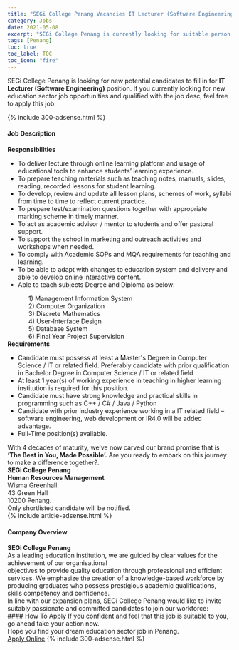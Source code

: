 ```yaml
---
title: "SEGi College Penang Vacancies IT Lecturer (Software Engineering)" 
category: Jobs 
date: 2021-05-08 
excerpt: "SEGi College Penang is currently looking for suitable person to fill in the IT Lecturer (Software Engineering) which positioned at Penang" 
tags: [Penang] 
toc: true 
toc_label: TOC 
toc_icon: "fire" 
--- 
```


<p>SEGi College Penang is looking for new potential candidates to fill in for <b>IT Lecturer (Software Engineering)</b> position. If you currently looking for new education sector job opportunities and qualified with the job desc, feel free to apply this job.
</p>{% include 300-adsense.html %} 
<div><div><h4>Job Description</h4></div><div><div><span><div><div><strong>Responsibilities</strong></div><ul><li>To deliver lecture through online learning platform and usage of educational tools to enhance students&#8217; learning experience.</li><li>To prepare teaching materials such as teaching notes, manuals, slides, reading, recorded lessons for student learning.</li><li>To develop, review and update all lesson plans, schemes of work, syllabi from time to time to reflect current practice.</li><li>To prepare test/examination questions together with appropriate marking scheme in timely manner.</li><li>To act as academic advisor / mentor to students and offer pastoral support.</li><li>To support the school in marketing and outreach activities and workshops when needed.</li><li>To comply with Academic SOPs and MQA requirements for teaching and learning.</li><li>To be able to adapt with changes to education system and delivery and able to develop online interactive content.</li><li>Able to teach subjects Degree and Diploma as below:</li></ul><div>&#160; &#160; &#160; &#160; &#160; &#160; 1) Management Information System<br>&#160; &#160; &#160; &#160; &#160; &#160; 2) Computer Organization<br>&#160; &#160; &#160; &#160; &#160; &#160; 3) Discrete Mathematics<br>&#160; &#160; &#160; &#160; &#160; &#160; 4) User-Interface Design<br>&#160; &#160; &#160; &#160; &#160; &#160; 5) Database System<br>&#160; &#160; &#160; &#160; &#160; &#160; 6) Final Year Project Supervision</div><div><strong>Requirements</strong></div><ul><li>Candidate must possess at least a Master's Degree in Computer Science / IT or related field. Preferably candidate with prior qualification in Bachelor Degree in Computer Science / IT or related field</li><li>At least 1 year(s) of working experience in teaching in higher learning institution is required for this position.</li><li>Candidate must have strong knowledge and practical skills in programming such as C++ / C# / Java / Python</li><li>Candidate with prior industry experience working in a IT related field &#8211; software engineering, web development or IR4.0 will be added advantage.</li><li>Full-Time position(s) available.</li></ul><div><div>With 4 decades of maturity, we&#8217;ve now carved our brand promise that is <strong>&#8216;The Best in You, Made Possible&#8217;.</strong> Are you ready to embark on this journey to make a difference together?.</div><div><strong>SEGi College Penang<br>Human Resources Management</strong><br>Wisma Greenhall<br>43 Green Hall<br>10200 Penang.</div>Only shortlisted candidate will be notified.</div></div></span></div></div></div> 
{% include article-adsense.html %} 
<div><div><h4>Company Overview</h4></div><div><div><span><div><div>
<div>
<strong>SEGi College Penang </strong></div>
<div>
		As a leading education institution, we are guided by clear values for the achievement of our organisational</div>
<div>
		objectives to provide quality education through professional and efficient services. We emphasize the creation of a knowledge-based workforce by producing graduates who possess prestigious academic qualifications, skills competency and confidence.</div>
<div>
		In line with our expansion plans, SEGi College Penang would like to invite suitably passionate and committed candidates to join our workforce:</div>
</div></div></span></div></div></div> 
#### How To Apply 
If you confident and feel that this job is suitable to you, go ahead take your action now. <br/> 
Hope you find your dream education sector job in Penang. <br/> 
<a href="https://www.jobstreet.com.my/en/job/it-lecturer-software-engineering-4544993?jobId=jobstreet-my-job-4544993" class="btn btn--info" target="_blank" rel="nofollow noopenner">Apply Online</a> 
{% include 300-adsense.html %} 